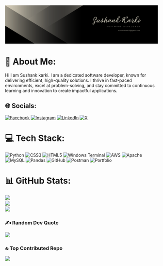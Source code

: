 ![logo](https://github.com/Sushankkarki1/Sushankkarki1/blob/main/Sushank%20karki%20Banner.png)

# 💫 About Me:
Hi I am Sushank karki. I am a dedicated software developer, known for delivering efficient, high-quality solutions. I thrive in fast-paced environments, excel at problem-solving, and stay committed to continuous learning and innovation to create impactful applications.


## 🌐 Socials:
[![Facebook](https://img.shields.io/badge/Facebook-%231877F2.svg?logo=Facebook&logoColor=white)](https://facebook.com/profile.php?id=100075498776312) [![Instagram](https://img.shields.io/badge/Instagram-%23E4405F.svg?logo=Instagram&logoColor=white)](https://instagram.com/sushank_krab) [![LinkedIn](https://img.shields.io/badge/LinkedIn-%230077B5.svg?logo=linkedin&logoColor=white)](https://linkedin.com/in/sushankkarki) [![X](https://img.shields.io/badge/X-black.svg?logo=X&logoColor=white)](https://x.com/KarkiSushank) 

# 💻 Tech Stack:
![Python](https://img.shields.io/badge/python-3670A0?style=for-the-badge&logo=python&logoColor=ffdd54) ![CSS3](https://img.shields.io/badge/css3-%231572B6.svg?style=for-the-badge&logo=css3&logoColor=white) ![HTML5](https://img.shields.io/badge/html5-%23E34F26.svg?style=for-the-badge&logo=html5&logoColor=white) ![Windows Terminal](https://img.shields.io/badge/Windows%20Terminal-%234D4D4D.svg?style=for-the-badge&logo=windows-terminal&logoColor=white) ![AWS](https://img.shields.io/badge/AWS-%23FF9900.svg?style=for-the-badge&logo=amazon-aws&logoColor=white) ![Apache](https://img.shields.io/badge/apache-%23D42029.svg?style=for-the-badge&logo=apache&logoColor=white) ![MySQL](https://img.shields.io/badge/mysql-4479A1.svg?style=for-the-badge&logo=mysql&logoColor=white) ![Pandas](https://img.shields.io/badge/pandas-%23150458.svg?style=for-the-badge&logo=pandas&logoColor=white) ![GitHub](https://img.shields.io/badge/github-%23121011.svg?style=for-the-badge&logo=github&logoColor=white) ![Postman](https://img.shields.io/badge/Postman-FF6C37?style=for-the-badge&logo=postman&logoColor=white) ![Portfolio](https://img.shields.io/badge/Portfolio-%23000000.svg?style=for-the-badge&logo=firefox&logoColor=#FF7139)
# 📊 GitHub Stats:
![](https://github-readme-stats.vercel.app/api?username=Sushankkarki1&theme=aura&hide_border=false&include_all_commits=true&count_private=true)<br/>
![](https://github-readme-streak-stats.herokuapp.com/?user=Sushankkarki1&theme=aura&hide_border=false)<br/>
![](https://github-readme-stats.vercel.app/api/top-langs/?username=Sushankkarki1&theme=aura&hide_border=false&include_all_commits=true&count_private=true&layout=compact)

### ✍️ Random Dev Quote
![](https://quotes-github-readme.vercel.app/api?type=horizontal&theme=radical)

### 🔝 Top Contributed Repo
![](https://github-contributor-stats.vercel.app/api?username=Sushankkarki1&limit=5&theme=tokyonight&combine_all_yearly_contributions=true)


